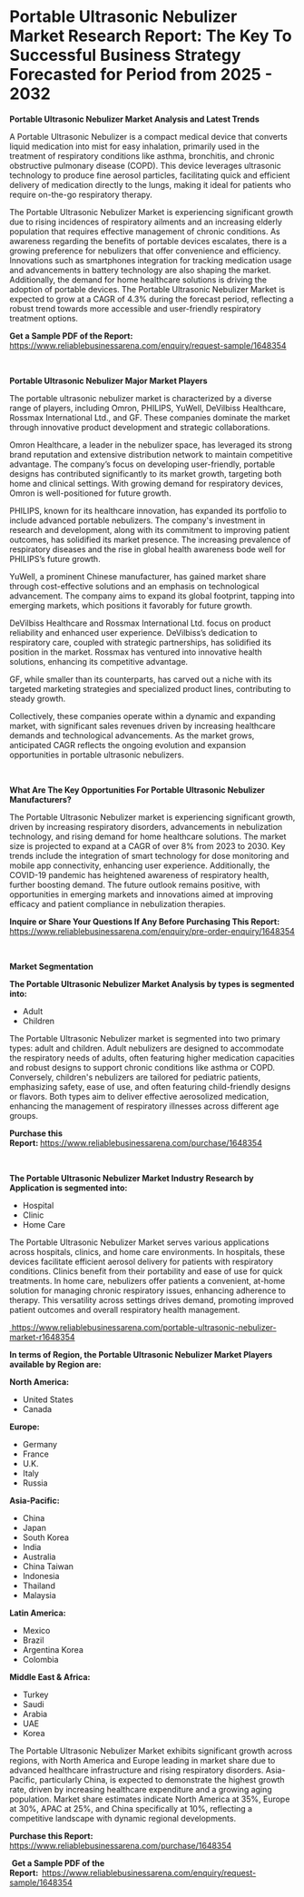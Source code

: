 <p><h1>Portable Ultrasonic Nebulizer Market Research Report: The Key To Successful Business Strategy Forecasted for Period from 2025 - 2032</h1></p><p><strong>Portable Ultrasonic Nebulizer Market Analysis and Latest Trends</strong></p>
<p><p>A Portable Ultrasonic Nebulizer is a compact medical device that converts liquid medication into mist for easy inhalation, primarily used in the treatment of respiratory conditions like asthma, bronchitis, and chronic obstructive pulmonary disease (COPD). This device leverages ultrasonic technology to produce fine aerosol particles, facilitating quick and efficient delivery of medication directly to the lungs, making it ideal for patients who require on-the-go respiratory therapy.</p><p>The Portable Ultrasonic Nebulizer Market is experiencing significant growth due to rising incidences of respiratory ailments and an increasing elderly population that requires effective management of chronic conditions. As awareness regarding the benefits of portable devices escalates, there is a growing preference for nebulizers that offer convenience and efficiency. Innovations such as smartphones integration for tracking medication usage and advancements in battery technology are also shaping the market. Additionally, the demand for home healthcare solutions is driving the adoption of portable devices. The Portable Ultrasonic Nebulizer Market is expected to grow at a CAGR of 4.3% during the forecast period, reflecting a robust trend towards more accessible and user-friendly respiratory treatment options.</p></p>
<p><strong>Get a Sample PDF of the Report:&nbsp;</strong> <a href="https://www.reliablebusinessarena.com/enquiry/request-sample/1648354?utm_campaign=2563&utm_medium=2&utm_source=Github&utm_content=ia&utm_term=13042025&utm_id=portable-ultrasonic-nebulizer">https://www.reliablebusinessarena.com/enquiry/request-sample/1648354</a></p>
<p>&nbsp;</p>
<p><strong>Portable Ultrasonic Nebulizer Major Market Players</strong></p>
<p><p>The portable ultrasonic nebulizer market is characterized by a diverse range of players, including Omron, PHILIPS, YuWell, DeVilbiss Healthcare, Rossmax International Ltd., and GF. These companies dominate the market through innovative product development and strategic collaborations.</p><p>Omron Healthcare, a leader in the nebulizer space, has leveraged its strong brand reputation and extensive distribution network to maintain competitive advantage. The company’s focus on developing user-friendly, portable designs has contributed significantly to its market growth, targeting both home and clinical settings. With growing demand for respiratory devices, Omron is well-positioned for future growth.</p><p>PHILIPS, known for its healthcare innovation, has expanded its portfolio to include advanced portable nebulizers. The company's investment in research and development, along with its commitment to improving patient outcomes, has solidified its market presence. The increasing prevalence of respiratory diseases and the rise in global health awareness bode well for PHILIPS’s future growth.</p><p>YuWell, a prominent Chinese manufacturer, has gained market share through cost-effective solutions and an emphasis on technological advancement. The company aims to expand its global footprint, tapping into emerging markets, which positions it favorably for future growth.</p><p>DeVilbiss Healthcare and Rossmax International Ltd. focus on product reliability and enhanced user experience. DeVilbiss’s dedication to respiratory care, coupled with strategic partnerships, has solidified its position in the market. Rossmax has ventured into innovative health solutions, enhancing its competitive advantage.</p><p>GF, while smaller than its counterparts, has carved out a niche with its targeted marketing strategies and specialized product lines, contributing to steady growth.</p><p>Collectively, these companies operate within a dynamic and expanding market, with significant sales revenues driven by increasing healthcare demands and technological advancements. As the market grows, anticipated CAGR reflects the ongoing evolution and expansion opportunities in portable ultrasonic nebulizers.</p></p>
<p>&nbsp;</p>
<p><strong>What Are The Key Opportunities For Portable Ultrasonic Nebulizer Manufacturers?</strong></p>
<p><p>The Portable Ultrasonic Nebulizer market is experiencing significant growth, driven by increasing respiratory disorders, advancements in nebulization technology, and rising demand for home healthcare solutions. The market size is projected to expand at a CAGR of over 8% from 2023 to 2030. Key trends include the integration of smart technology for dose monitoring and mobile app connectivity, enhancing user experience. Additionally, the COVID-19 pandemic has heightened awareness of respiratory health, further boosting demand. The future outlook remains positive, with opportunities in emerging markets and innovations aimed at improving efficacy and patient compliance in nebulization therapies.</p></p>
<p><strong>Inquire or Share Your Questions If Any Before Purchasing This Report:</strong> <a href="https://www.reliablebusinessarena.com/enquiry/pre-order-enquiry/1648354?utm_campaign=2563&utm_medium=2&utm_source=Github&utm_content=ia&utm_term=13042025&utm_id=portable-ultrasonic-nebulizer">https://www.reliablebusinessarena.com/enquiry/pre-order-enquiry/1648354</a></p>
<p>&nbsp;</p>
<p><strong>Market Segmentation</strong></p>
<p><strong>The Portable Ultrasonic Nebulizer Market Analysis by types is segmented into:</strong></p>
<p><ul><li>Adult</li><li>Children</li></ul></p>
<p><p>The Portable Ultrasonic Nebulizer market is segmented into two primary types: adult and children. Adult nebulizers are designed to accommodate the respiratory needs of adults, often featuring higher medication capacities and robust designs to support chronic conditions like asthma or COPD. Conversely, children's nebulizers are tailored for pediatric patients, emphasizing safety, ease of use, and often featuring child-friendly designs or flavors. Both types aim to deliver effective aerosolized medication, enhancing the management of respiratory illnesses across different age groups.</p></p>
<p><strong>Purchase this Report:&nbsp;</strong><a href="https://www.reliablebusinessarena.com/purchase/1648354?utm_campaign=2563&utm_medium=2&utm_source=Github&utm_content=ia&utm_term=13042025&utm_id=portable-ultrasonic-nebulizer">https://www.reliablebusinessarena.com/purchase/1648354</a></p>
<p>&nbsp;</p>
<p><strong>The Portable Ultrasonic Nebulizer Market Industry Research by Application is segmented into:</strong></p>
<p><ul><li>Hospital</li><li>Clinic</li><li>Home Care</li></ul></p>
<p><p>The Portable Ultrasonic Nebulizer Market serves various applications across hospitals, clinics, and home care environments. In hospitals, these devices facilitate efficient aerosol delivery for patients with respiratory conditions. Clinics benefit from their portability and ease of use for quick treatments. In home care, nebulizers offer patients a convenient, at-home solution for managing chronic respiratory issues, enhancing adherence to therapy. This versatility across settings drives demand, promoting improved patient outcomes and overall respiratory health management.</p></p>
<p><a href="https://www.reliablebusinessarena.com/portable-ultrasonic-nebulizer-market-r1648354?utm_campaign=2563&utm_medium=2&utm_source=Github&utm_content=ia&utm_term=13042025&utm_id=portable-ultrasonic-nebulizer">&nbsp;https://www.reliablebusinessarena.com/portable-ultrasonic-nebulizer-market-r1648354</a></p>
<p><strong>In terms of Region, the Portable Ultrasonic Nebulizer Market Players available by Region are:</strong></p>
<p>
    <p> <strong> North America: </strong>
        <ul>
            <li>United States</li>
            <li>Canada</li>
        </ul>
        </p> 
    <p> <strong> Europe: </strong>
        <ul>
            <li>Germany</li>
            <li>France</li>
            <li>U.K.</li>
            <li>Italy</li>
            <li>Russia</li>
        </ul>
        </p> 
    <p> <strong> Asia-Pacific: </strong>
        <ul>
            <li>China</li>
            <li>Japan</li>
            <li>South Korea</li>
            <li>India</li>
            <li>Australia</li>
            <li>China Taiwan</li>
            <li>Indonesia</li>
            <li>Thailand</li>
            <li>Malaysia</li>
        </ul>
        </p> 
    <p> <strong> Latin America: </strong>
        <ul>
            <li>Mexico</li>
            <li>Brazil</li>
            <li>Argentina Korea</li>
            <li>Colombia</li>
        </ul>
        </p> 
    <p> <strong> Middle East & Africa: </strong>
        <ul>
            <li>Turkey</li>
            <li>Saudi</li>
            <li>Arabia</li>
            <li>UAE</li>
            <li>Korea</li>
        </ul>
    </p>
    </p>
<p><p>The Portable Ultrasonic Nebulizer Market exhibits significant growth across regions, with North America and Europe leading in market share due to advanced healthcare infrastructure and rising respiratory disorders. Asia-Pacific, particularly China, is expected to demonstrate the highest growth rate, driven by increasing healthcare expenditure and a growing aging population. Market share estimates indicate North America at 35%, Europe at 30%, APAC at 25%, and China specifically at 10%, reflecting a competitive landscape with dynamic regional developments.</p></p>
<p><strong>Purchase this Report: </strong><a href="https://www.reliablebusinessarena.com/purchase/1648354?utm_campaign=2563&utm_medium=2&utm_source=Github&utm_content=ia&utm_term=13042025&utm_id=portable-ultrasonic-nebulizer">https://www.reliablebusinessarena.com/purchase/1648354</a></p>
<p>&nbsp;<strong>Get a Sample PDF of the Report:&nbsp;&nbsp;</strong><a href="https://www.reliablebusinessarena.com/enquiry/request-sample/1648354?utm_campaign=2563&utm_medium=2&utm_source=Github&utm_content=ia&utm_term=13042025&utm_id=portable-ultrasonic-nebulizer">https://www.reliablebusinessarena.com/enquiry/request-sample/1648354</a></p>
<p><strong></strong></p>
<p><p></p><p></p><p></p></p>